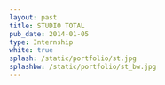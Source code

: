 ```yaml
---
layout: past
title: STUDIO TOTAL
pub_date: 2014-01-05
type: Internship
white: true
splash: /static/portfolio/st.jpg
splashbw: /static/portfolio/st_bw.jpg
---
```


